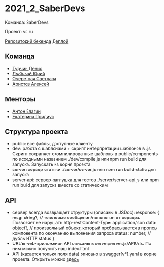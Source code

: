 # 2021_2_SaberDevs
Команда: SaberDevs

Проект: vc.ru

[Репозиторий бекенда](https://github.com/go-park-mail-ru/2021_2_SaberDevs)
[Деплой](https://sabernews.ru)

## Команда
- [Турчин Денис](https://github.com/Denactive)
- [Любский Юрий](https://github.com/yurij-lyubskij)
- [Очеретная Светлана](https://github.com/Svetlanlka)
- [Аристов Алексей](https://github.com/MollenAR)

## Менторы
- [Антон Елагин](https://github.com/AntonElagin)
- [Екатерина Придиус](https://github.com/pringleskate)

## Структура проекта
- public: все файлы, доступные клиенту
- dev: работа с шаблонами + скрипт интерпретации шаблонов в .js
  Скрипт сохраняет скомпилированные шаблоны в public/components по исходными названием
  ./dev/compile.js или npm run build для запуска. Запускать из корня проекта
- server: сервер статики
  ./server/server.js или npm run build-static для запуска
- server-api: сервер-заглушка для тестов
  ./server/server-api.js или npm run build для запуска вместе со статическим

## API
- сервер всегда возвращает структуры (описаны в JSDoc):
    response: {
        msg: string?,      // текстовые сообщения/пояснения от сервера. Позволяет не нарушать http-rest Content-Type: application/json
        data: object?,     // произвольный объект, который пробрасывается в пропсы компонента по окончанию выполнения запроса
        status: number,    // дубль HTTP status
    }
- URL'ы web-приложения API описаны в server/server.js/APIUrls. По ним можно получить наш index.html
- API (касается только поля data) описано в swagger[v*].yaml в корне проекта. Открыть можно [здесь](https://editor.swagger.io)
